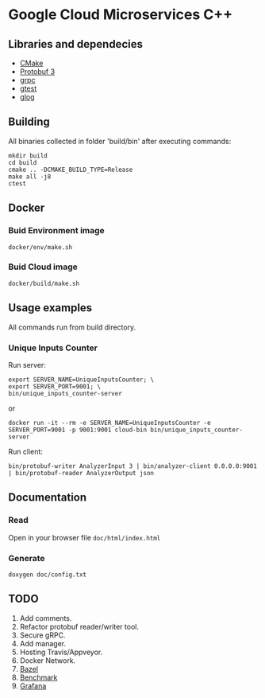 # Google Cloud Microservices C++

## Libraries and dependecies
* [CMake](https://cmake.org/)
* [Protobuf 3](https://github.com/google/protobuf)
* [grpc](https://github.com/grpc/grpc)
* [gtest](https://github.com/google/googletest)
* [glog](https://github.com/google/glog)

## Building

All binaries collected in folder 'build/bin' after executing commands:
```
mkdir build
cd build
cmake .. -DCMAKE_BUILD_TYPE=Release
make all -j8
ctest
```

## Docker

### Buid Environment image
```
docker/env/make.sh
```

### Buid Cloud image
```
docker/build/make.sh
```

## Usage examples

All commands run from build directory.

### Unique Inputs Counter

Run server:
```
export SERVER_NAME=UniqueInputsCounter; \
export SERVER_PORT=9001; \
bin/unique_inputs_counter-server
```
or
```
docker run -it --rm -e SERVER_NAME=UniqueInputsCounter -e SERVER_PORT=9001 -p 9001:9001 cloud-bin bin/unique_inputs_counter-server
```

Run client:
```
bin/protobuf-writer AnalyzerInput 3 | bin/analyzer-client 0.0.0.0:9001 | bin/protobuf-reader AnalyzerOutput json
```

## Documentation

### Read

Open in your browser file `doc/html/index.html`

### Generate
```
doxygen doc/config.txt
```

## TODO
1. Add comments.
2. Refactor protobuf reader/writer tool.
3. Secure gRPC.
4. Add manager.
5. Hosting Travis/Appveyor.
6. Docker Network.
7. [Bazel](https://github.com/bazelbuild/bazel)
8. [Benchmark](https://github.com/google/benchmark)
9. [Grafana](https://github.com/grafana/grafana)
